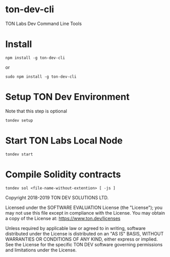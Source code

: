 # ton-dev-cli
TON Labs Dev Command Line Tools

# Install
```shell
npm install -g ton-dev-cli
```

or

```shell
sudo npm install -g ton-dev-cli
```

# Setup TON Dev Environment

Note that this step is optional

```shell
tondev setup
```

# Start TON Labs Local Node

```shell
tondev start
```

# Compile Solidity contracts

```shell
tondev sol <file-name-without-extention> [ -js ]
```

Copyright 2018-2019 TON DEV SOLUTIONS LTD.

Licensed under the SOFTWARE EVALUATION License (the "License"); you may not use
this file except in compliance with the License.  You may obtain a copy of the
License at: https://www.ton.dev/licenses

Unless required by applicable law or agreed to in writing, software
distributed under the License is distributed on an "AS IS" BASIS,
WITHOUT WARRANTIES OR CONDITIONS OF ANY KIND, either express or implied.
See the License for the specific TON DEV software governing permissions and
limitations under the License.
